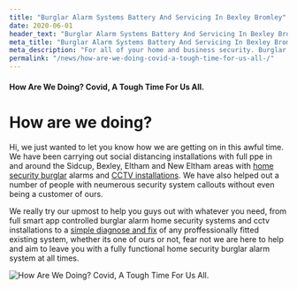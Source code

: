 ```yaml
---
title: "Burglar Alarm Systems Battery And Servicing In Bexley Bromley"
date: 2020-06-01
header_text: "Burglar Alarm Systems Battery And Servicing In Bexley Bromley"
meta_title: "Burglar Alarm Systems Battery And Servicing In Bexley Bromley"
meta_description: "For all of your home and business security. Burglar Alarm Servicing, Burglar Alarm Installation, Alarm Battery and CCTV. Call 020 8302 4065 or email us."
permalink: "/news/how-are-we-doing-covid-a-tough-time-for-us-all-/"
---
```


#### How Are We Doing? Covid, A Tough Time For Us All.

# How are we doing?

Hi, we just wanted to let you know how we are getting on in this awful time. We have been carrying out social distancing installations with full ppe in and around the Sidcup, Bexley, Eltham and New Eltham areas with [home security burglar](/categories/burglar-alarms/) alarms and [CCTV installations](/categories/cctv/). We have also helped out a number of people with neumerous security system callouts without even being a customer of ours.

We really try our upmost to help you guys out with whatever you need, from full smart app controlled burglar alarm home security systems and cctv installations to a [simple diagnose and fix](/categories/servicing-and-repairs/) of any proffessionally fitted existing system, whether its one of ours or not, fear not we are here to help and aim to leave you with a fully functional home security burglar alarm system at all times.

![How Are We Doing? Covid, A Tough Time For Us All.](https://res.cloudinary.com/kbs/image/upload/rxioisqy95xo4p462zvk.jpg)